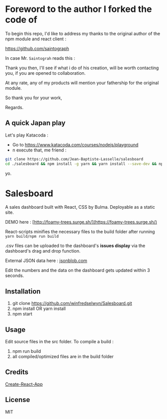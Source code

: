 # Foreword to the author I forked the code of

To begin this repo, I'd like to address my thanks to the original author of the npm module and react client : 

https://github.com/saintograph

In case Mr. `Saintograh` reads this : 

Thank you then, I'll see if what i do of his creation, will be worth contacting you, if you are opened to collaboration.

At any rate, any of my products will mention your fathership for the original module.

So thank you for your work,

Regards.

## A quick Japan play

Let's play Katacoda : 

* Go to https://www.katacoda.com/courses/nodejs/playground
* n execute that, me friend : 

```bash
git clone https://github.com/Jean-Baptiste-Lasselle/salesboard
cd ./salesboard && npm install -g yarn && yarn install --save-dev && npm start
```

yo.


# Salesboard

A sales dashboard built with React, CSS by Bulma. Deployable as a static site.

DEMO here :  [http://foamy-trees.surge.sh/](https://foamy-trees.surge.sh/)

React-scripts minifies the necessary files to the build folder after running `yarn build/npm run build`

.csv files can be uploaded to the dashboard's **issues display** via the dashboard's drag and drop function.

External JSON data here :  [jsonblob.com](https://jsonblob.com/74a7f0ea-b25b-11e6-871b-2761cb55326e)

Edit the numbers and the data on the dashboard gets updated within 3 seconds.

## Installation
1. git clone https://github.com/winfredselwyn/Salesboard.git
2. npm install OR yarn install
3. npm start

## Usage
Edit source files in the src folder. To compile a build :

1. npm run build
2. all compiled/optimized files are in the build folder

## Credits
[Create-React-App](https://github.com/facebookincubator/create-react-app)

## License
MIT
